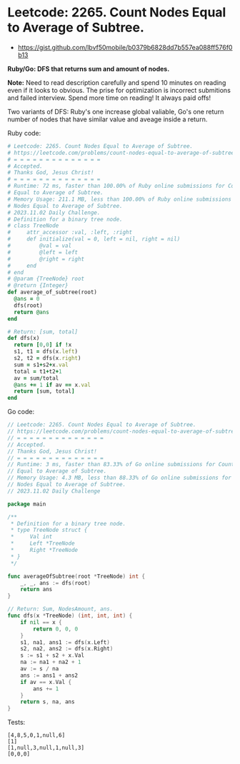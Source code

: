 # Leetcode: 2265. Count Nodes Equal to Average of Subtree.

- https://gist.github.com/lbvf50mobile/b0379b6828dd7b557ea088ff576f0b13

**Ruby/Go: DFS that returns sum and amount of nodes.**

**Note:** Need to read description carefully and spend 10 minutes on reading
even if it looks to obvious. The prise for optimization is incorrect submitions
and failed interview. Spend more time on reading! It always paid offs!

Two variants of DFS: Ruby's one increase global valiable, Go's one return number
of nodes that have similar value and aveage inside a return.

Ruby code:
```Ruby
# Leetcode: 2265. Count Nodes Equal to Average of Subtree.
# https://leetcode.com/problems/count-nodes-equal-to-average-of-subtree
# = = = = = = = = = = = = = =
# Accepted.
# Thanks God, Jesus Christ!
# = = = = = = = = = = = = = =
# Runtime: 72 ms, faster than 100.00% of Ruby online submissions for Count Nodes
# Equal to Average of Subtree.
# Memory Usage: 211.1 MB, less than 100.00% of Ruby online submissions for Count
# Nodes Equal to Average of Subtree.
# 2023.11.02 Daily Challenge.
# Definition for a binary tree node.
# class TreeNode
#     attr_accessor :val, :left, :right
#     def initialize(val = 0, left = nil, right = nil)
#         @val = val
#         @left = left
#         @right = right
#     end
# end
# @param {TreeNode} root
# @return {Integer}
def average_of_subtree(root)
  @ans = 0
  dfs(root)
  return @ans
end

# Return: [sum, total]
def dfs(x)
  return [0,0] if !x
  s1, t1 = dfs(x.left)
  s2, t2 = dfs(x.right)
  sum = s1+s2+x.val
  total = t1+t2+1
  av = sum/total
  @ans += 1 if av == x.val
  return [sum, total] 
end
```
Go code:
```Go
// Leetcode: 2265. Count Nodes Equal to Average of Subtree.
// https://leetcode.com/problems/count-nodes-equal-to-average-of-subtree
// = = = = = = = = = = = = = =
// Accepted.
// Thanks God, Jesus Christ!
// = = = = = = = = = = = = = =
// Runtime: 3 ms, faster than 83.33% of Go online submissions for Count Nodes
// Equal to Average of Subtree.
// Memory Usage: 4.3 MB, less than 88.33% of Go online submissions for Count
// Nodes Equal to Average of Subtree.
// 2023.11.02 Daily Challenge

package main

/**
 * Definition for a binary tree node.
 * type TreeNode struct {
 *     Val int
 *     Left *TreeNode
 *     Right *TreeNode
 * }
 */

func averageOfSubtree(root *TreeNode) int {
	_, _, ans := dfs(root)
	return ans
}

// Return: Sum, NodesAmount, ans.
func dfs(x *TreeNode) (int, int, int) {
	if nil == x {
		return 0, 0, 0
	}
	s1, na1, ans1 := dfs(x.Left)
	s2, na2, ans2 := dfs(x.Right)
	s := s1 + s2 + x.Val 
	na := na1 + na2 + 1
	av := s / na
	ans := ans1 + ans2
	if av == x.Val {
		ans += 1
	}
	return s, na, ans
}
```

Tests:
```
[4,8,5,0,1,null,6]
[1]
[1,null,3,null,1,null,3]
[0,0,0]
```
